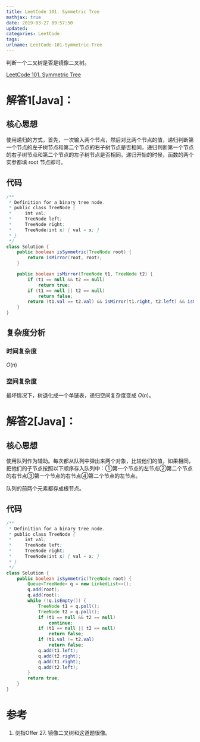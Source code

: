 ```yaml
---
title: LeetCode 101. Symmetric Tree
mathjax: true
date: 2019-03-27 09:57:50
updated:
categories: LeetCode
tags:
urlname: LeetCode-101-Symmetric-Tree
---
```


判断一个二叉树是否是镜像二叉树。

<!-- more -->

[LeetCode 101. Symmetric Tree](https://leetcode.com/articles/symmetric-tree/)

# 解答1[Java]：

## 核心思想

使用递归的方式，首先，一次输入两个节点，然后对比两个节点的值，递归判断第一个节点的左子树节点和第二个节点的右子树节点是否相同，递归判断第一个节点的右子树节点和第二个节点的左子树节点是否相同。递归开始的时候，函数的两个实参都填 root 节点即可。

## 代码

```java
/**
 * Definition for a binary tree node.
 * public class TreeNode {
 *     int val;
 *     TreeNode left;
 *     TreeNode right;
 *     TreeNode(int x) { val = x; }
 * }
 */
class Solution {
    public boolean isSymmetric(TreeNode root) {
        return isMirror(root, root);
    }

    public boolean isMirror(TreeNode t1, TreeNode t2) {
        if (t1 == null && t2 == null)
            return true;
        if (t1 == null || t2 == null)
            return false;
        return (t1.val == t2.val) && isMirror(t1.right, t2.left) && isMirror(t1.left, t2.right);
    }
}
```

## 复杂度分析

### 时间复杂度

$O(n)$

### 空间复杂度

最坏情况下，树退化成一个单链表，递归空间复杂度变成 $O(n)$。



# 解答2[Java]：

## 核心思想

使用队列作为辅助。每次都从队列中弹出来两个对象，比较他们的值，如果相同，把他们的子节点按照以下顺序存入队列中：①第一个节点的左节点②第二个节点的右节点③第一个节点的右节点④第二个节点的左节点。

队列的前两个元素都存成根节点。

## 代码

```java
/**
 * Definition for a binary tree node.
 * public class TreeNode {
 *     int val;
 *     TreeNode left;
 *     TreeNode right;
 *     TreeNode(int x) { val = x; }
 * }
 */
class Solution {
    public boolean isSymmetric(TreeNode root) {
        Queue<TreeNode> q = new LinkedList<>();
        q.add(root);
        q.add(root);
        while (!q.isEmpty()) {
            TreeNode t1 = q.poll();
            TreeNode t2 = q.poll();
            if (t1 == null && t2 == null)
                continue;
            if (t1 == null || t2 == null)
                return false;
            if (t1.val != t2.val)
                return false;
            q.add(t1.left);
            q.add(t2.right);
            q.add(t1.right);
            q.add(t2.left);
        }
        return true;
    }
}
```



# 参考

1. 剑指Offer 27. 镜像二叉树和这道题很像。
